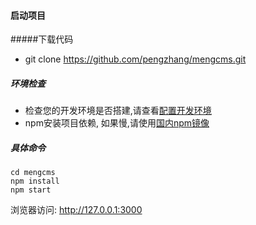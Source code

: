 #### 启动项目

#####下载代码

* git clone https://github.com/pengzhang/mengcms.git

##### 环境检查

* 检查您的开发环境是否搭建,请查看[配置开发环境](./docs/dev.md)
* npm安装项目依赖, 如果慢,请使用[国内npm镜像](http://npm.taobao.org/)


##### 具体命令

	cd mengcms
	npm install
	npm start

浏览器访问: <http://127.0.0.1:3000>





	


